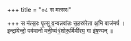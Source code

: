 +++
title = "०८ स मत्सरः"

+++
स म॑त्स॒रः पृ॒त्सु व॒न्वन्नवा॑तः स॒हस्र॑रेता अ॒भि वाज॑मर्ष ।  
इन्द्रा॑येन्दो॒ पव॑मानो मनी॒ष्यं१॒॑शोरू॒र्मिमी॑रय॒ गा इ॑ष॒ण्यन् ॥